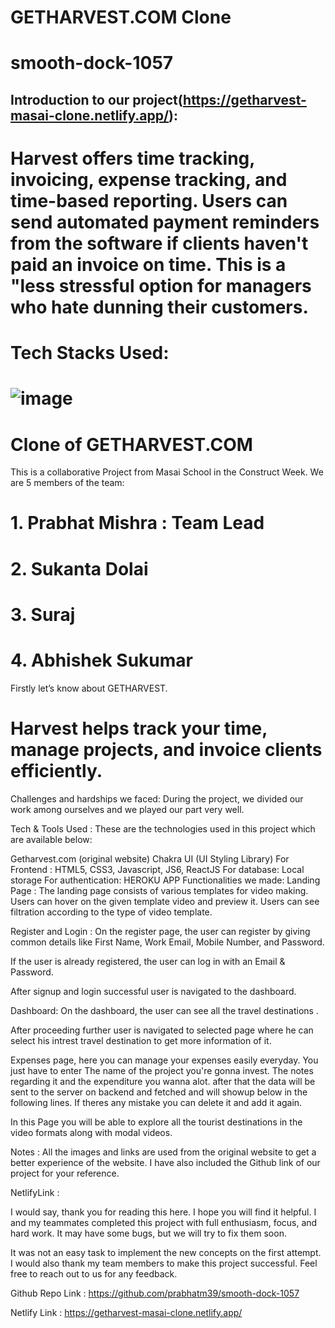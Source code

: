 # GETHARVEST.COM Clone
# smooth-dock-1057

## Introduction to our project(https://getharvest-masai-clone.netlify.app/):

# Harvest offers time tracking, invoicing, expense tracking, and time-based reporting. Users can send automated payment reminders from the software if clients haven't paid an invoice on time. This is a "less stressful option for managers who hate dunning their customers.


# Tech Stacks Used:
# ![image](https://www.freecodecamp.org/news/content/images/size/w2000/2020/03/1_qgxaya.png)


# Clone of GETHARVEST.COM
This is a collaborative Project from Masai School in the Construct Week. We are 5 members of the team:

# 1. Prabhat Mishra : Team Lead

# 2. Sukanta Dolai

# 3. Suraj 

# 4. Abhishek Sukumar


Firstly let’s know about GETHARVEST. 
# Harvest helps track your time, manage projects, and invoice clients efficiently.

Challenges and hardships we faced:
During the project, we divided our work among ourselves and we played our part very well.

Tech & Tools Used :
These are the technologies used in this project which are available below:

Getharvest.com (original website)
Chakra UI (UI Styling Library)
For Frontend : HTML5, CSS3, Javascript, JS6, ReactJS
For database: Local storage
For authentication: HEROKU APP
Functionalities we made:
Landing Page :
The landing page consists of various templates for video making. Users can hover on the given template video and preview it. Users can see filtration according to the type of video template.

Register and Login :
On the register page, the user can register by giving common details like First Name, Work Email, Mobile Number, and Password.

If the user is already registered, the user can log in with an Email & Password.

After signup and login successful user is navigated to the dashboard.

Dashboard:
On the dashboard, the user can see all the travel destinations .

After proceeding further user is navigated to selected page where he can select his intrest travel destination to get more information of it.

Expenses page,
here you can manage your expenses easily everyday.
You just have to enter The name of the project 
you're gonna invest. The notes regarding it
and the expenditure you wanna alot.
after that the data will be sent to the server on backend 
and fetched and will showup below in the following
lines. If theres any mistake you can delete it and
add it again.

In this Page you will be able to explore all the tourist destinations in the video formats along with modal videos.

Notes :
All the images and links are used from the original website to get a better experience of the website. I have also included the Github link of our project for your reference.

NetlifyLink :

I would say, thank you for reading this here. I hope you will find it helpful. I and my teammates completed this project with full enthusiasm, focus, and hard work. It may have some bugs, but we will try to fix them soon.

It was not an easy task to implement the new concepts on the first attempt. I would also thank my team members to make this project successful. Feel free to reach out to us for any feedback.

Github Repo Link : https://github.com/prabhatm39/smooth-dock-1057

Netlify Link : https://getharvest-masai-clone.netlify.app/
